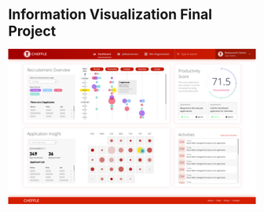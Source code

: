 # Information Visualization Final Project

![Dashboard](https://github.com/adaszyn/info-vis-final-project/blob/master/public/Dashboard.jpg)